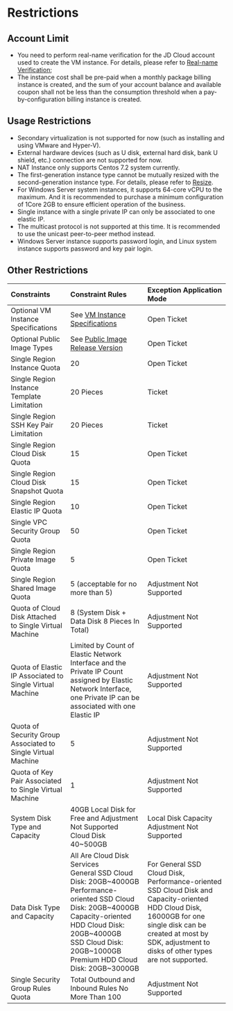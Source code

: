 # Restrictions

## Account Limit
* You need to perform real-name verification for the JD Cloud account used to create the VM instance. For details, please refer to [Real-name Verification](http://docs.jdcloud.com/en/real-name-verification/real-name-verification);
* The instance cost shall be pre-paid when a monthly package billing instance is created, and the sum of your account balance and available coupon shall not be less than the consumption threshold when a pay-by-configuration billing instance is created.

## Usage Restrictions
* Secondary virtualization is not supported for now (such as installing and using VMware and Hyper-V).
* External hardware devices (such as U disk, external hard disk, bank U shield, etc.) connection are not supported for now.
* NAT Instance only supports Centos 7.2 system currently.
* The first-generation instance type cannot be mutually resized with the second-generation instance type. For details, please refer to [Resize](http://docs.jdcloud.com/en/virtual-machines/resize-instance).
* For Windows Server system instances, it supports 64-core vCPU to the maximum. And it is recommended to purchase a minimum configuration of 1Core 2GB to ensure efficient operation of the business.
* Single instance with a single private IP can only be associated to one elastic IP.
* The multicast protocol is not supported at this time. It is recommended to use the unicast peer-to-peer method instead.
* Windows Server instance supports password login, and Linux system instance supports password and key pair login.

## Other Restrictions
Constraints|Constraint Rules|Exception Application Mode   
:---|:---|:---     
Optional VM Instance Specifications|See [VM Instance Specifications](https://docs.jdcloud.com/en/virtual-machines/instance-type-family)|Open Ticket 
Optional Public Image Types|See [Public Image Release Version](https://docs.jdcloud.com/en/virtual-machines/image-type)|Open Ticket         
Single Region Instance Quota|20|Open Ticket
Single Region Instance Template Limitation|20 Pieces|Ticket 
Single Region SSH Key Pair Limitation|20 Pieces|Ticket     
Single Region Cloud Disk Quota|15|Open Ticket       
Single Region Cloud Disk Snapshot Quota|15|Open Ticket   
Single Region Elastic IP Quota|10|Open Ticket
Single VPC Security Group Quota|50|Open Ticket  
Single Region Private Image Quota|5|Open Ticket  
Single Region Shared Image Quota|5 (acceptable for no more than 5)|Adjustment Not Supported
Quota of Cloud Disk Attached to Single Virtual Machine|8 (System Disk + Data Disk 8 Pieces In Total)|Adjustment Not Supported       
Quota of Elastic IP Associated to Single Virtual Machine |Limited by Count of Elastic Network Interface and the Private IP Count assigned by Elastic Network Interface, one Private IP can be associated with one Elastic IP|Adjustment Not Supported        
Quota of Security Group Associated to Single Virtual Machine|5|Adjustment Not Supported    
Quota of Key Pair Associated to Single Virtual Machine|1|Adjustment Not Supported     
System Disk Type and Capacity|40GB Local Disk for Free and Adjustment Not Supported<br>Cloud Disk 40~500GB|Local Disk Capacity Adjustment Not Supported   
Data Disk Type and Capacity|All Are Cloud Disk Services<br>General SSD Cloud Disk: 20GB~4000GB<br>Performance-oriented SSD Cloud Disk: 20GB~4000GB<br>Capacity-oriented HDD Cloud Disk: 20GB~4000GB<br>SSD Cloud Disk: 20GB~1000GB<br>Premium HDD Cloud Disk: 20GB~3000GB |For General SSD Cloud Disk, Performance-oriented SSD Cloud Disk and Capacity-oriented HDD Cloud Disk, 16000GB for one single disk can be created at most by SDK, adjustment to disks of other types are not supported.            
Single Security Group Rules Quota|Total Outbound and Inbound Rules No More Than 100|Adjustment Not Supported    


